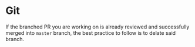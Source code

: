 # Git

If the branched PR you are working on is already reviewed and successfully merged into ``master`` branch, the best practice to follow is to delate said branch. 